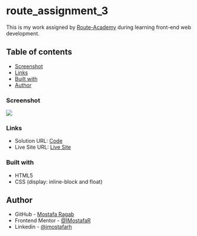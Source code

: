 # route_assignment_3

This is my work assigned by [Route-Academy](https://www.linkedin.com/company/routeacademy/mycompany/) during learning front-end web development.

## Table of contents

- [Screenshot](#screenshot)
- [Links](#links)
- [Built with](#built-with)
- [Author](#author)

### Screenshot

![](./Screenshot-bakery.png)

### Links

- Solution URL: [Code](https://github.com/IMostafaR/route_assignment_3)
- Live Site URL: [Live Site](https://imostafar.github.io/route_assignment_3/)

### Built with

- HTML5
- CSS (display: inline-block and float)

## Author

- GitHub - [Mostafa Ragab](https://github.com/IMostafaR)
- Frontend Mentor - [@IMostafaR](https://www.frontendmentor.io/profile/IMostafaR)
- Linkedin - [@imostafarh](https://www.linkedin.com/in/imostafarh/)

